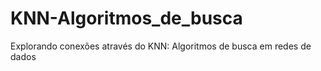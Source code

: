 # KNN-Algoritmos_de_busca
Explorando conexões através do KNN: Algoritmos de busca em redes de dados
